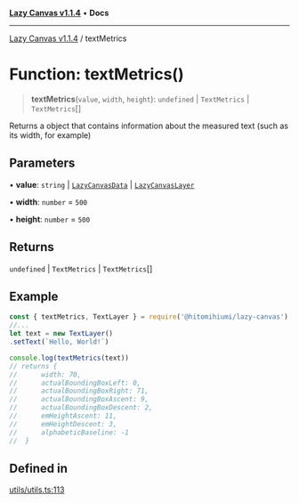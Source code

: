 [**Lazy Canvas v1.1.4**](../README.md) • **Docs**

***

[Lazy Canvas v1.1.4](../globals.md) / textMetrics

# Function: textMetrics()

> **textMetrics**(`value`, `width`, `height`): `undefined` \| `TextMetrics` \| `TextMetrics`[]

Returns a object that contains information about the measured text (such as its width, for example)

## Parameters

• **value**: `string` \| [`LazyCanvasData`](../interfaces/LazyCanvasData.md) \| [`LazyCanvasLayer`](../interfaces/LazyCanvasLayer.md)

• **width**: `number` = `500`

• **height**: `number` = `500`

## Returns

`undefined` \| `TextMetrics` \| `TextMetrics`[]

## Example

```ts
const { textMetrics, TextLayer } = require('@hitomihiumi/lazy-canvas')
//...
let text = new TextLayer()
.setText(`Hello, World!`)

console.log(textMetrics(text))
// returns {
//      width: 70,
//      actualBoundingBoxLeft: 0,
//      actualBoundingBoxRight: 71,
//      actualBoundingBoxAscent: 9,
//      actualBoundingBoxDescent: 2,
//      emHeightAscent: 11,
//      emHeightDescent: 3,
//      alphabeticBaseline: -1
//  }
```

## Defined in

[utils/utils.ts:113](https://github.com/hitomihiumi/lazy-canvas-ts/blob/3e38e3638c393841b578a470cffea72245bb77ec/src/utils/utils.ts#L113)
